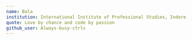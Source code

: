 ```yaml
---
name: Bala
institution: International Institute of Professional Studies, Indore
quote: Love by chance and code by passion
github_user: Always-busy-ctrlv
---
```

